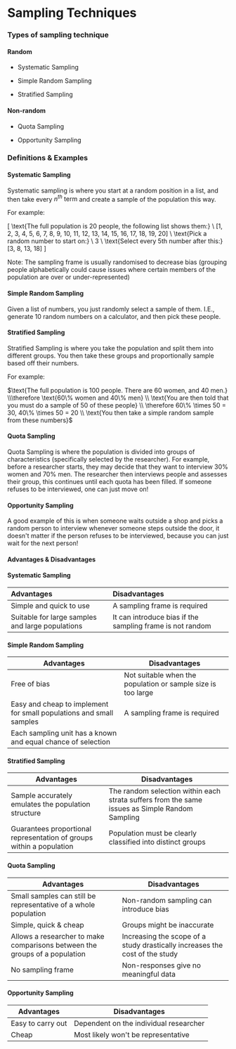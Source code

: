 # Sampling Techniques

### Types of sampling technique

#### Random

- Systematic Sampling

- Simple Random Sampling

- Stratified Sampling

#### Non-random

- Quota Sampling

- Opportunity Sampling

### Definitions & Examples

#### Systematic Sampling

Systematic sampling is where you start at a random position in a list, and then take every $n^{th} \text{ term}$ and create a sample of the population this way.

For example:

\[
\text{The full population is 20 people, the following list shows them:}
\\
[1, 2, 3, 4, 5, 6, 7, 8, 9, 10, 11, 12, 13, 14, 15, 16, 17, 18, 19, 20]
\\
\text{Pick a random number to start on:}
\\
3
\\
\text{Select every 5th number after this:}
[3, 8, 13, 18]
\]

Note: The sampling frame is usually randomised to decrease bias (grouping people alphabetically could cause issues where certain members of the population are over or under-represented)

#### Simple Random Sampling

Given a list of numbers, you just randomly select a sample of them. I.E., generate 10 random numbers on a calculator, and then pick these people.

#### Stratified Sampling

Stratified Sampling is where you take the population and split them into different groups. You then take these groups and proportionally sample based off their numbers.

For example:

$\text{The full population is 100 people. There are 60 women, and 40 men.}
\\\therefore 
\text{60\% women and 40\% men}
\\
\text{You are then told that you must do a sample of 50 of these people}
\\
\therefore 60\% \times 50 = 30, 40\% \times 50 = 20
\\
\text{You then take a simple random sample from these numbers}$

#### Quota Sampling

Quota Sampling is where the population is divided into groups of characteristics (specifically selected by the researcher). For example, before a researcher starts, they may decide that they want to interview $30\%$ women and $70\%$ men. The researcher then interviews people and assesses their group, this continues until each quota has been filled. If someone refuses to be interviewed, one can just move on!

#### Opportunity Sampling

A good example of this is when someone waits outside a shop and picks a random person to interview whenever someone steps outside the door, it doesn't matter if the person refuses to be interviewed, because you can just wait for the next person!

#### Advantages & Disadvantages

#### Systematic Sampling

| Advantages                                       | Disadvantages                                             |
| :----------------------------------------------- | :-------------------------------------------------------- |
| Simple and quick to use                          | A sampling frame is required                              |
| Suitable for large samples and large populations | It can introduce bias if the sampling frame is not random |

#### Simple Random Sampling

| Advantages                                                          | Disadvantages                                                |
| ------------------------------------------------------------------- | ------------------------------------------------------------ |
| Free of bias                                                        | Not suitable when the population or sample size is too large |
| Easy and cheap to implement for small populations and small samples | A sampling frame is required                                 |
| Each sampling unit has a known and equal chance of selection        |                                                              |

#### Stratified Sampling

| Advantages                                                           | Disadvantages                                                                                  |
| -------------------------------------------------------------------- | ---------------------------------------------------------------------------------------------- |
| Sample accurately emulates the population structure                  | The random selection within each strata suffers from the same issues as Simple Random Sampling |
| Guarantees proportional representation of groups within a population | Population must be clearly classified into distinct groups                                     |

#### Quota Sampling

| Advantages                                                                 | Disadvantages                                                               |
| -------------------------------------------------------------------------- | --------------------------------------------------------------------------- |
| Small samples can still be representative of a whole population            | Non-random sampling can introduce bias                                      |
| Simple, quick & cheap                                                      | Groups might be inaccurate                                                  |
| Allows a researcher to make comparisons between the groups of a population | Increasing the scope of a study drastically increases the cost of the study |
| No sampling frame                                                          | Non-responses give no meaningful data                                       |

#### Opportunity Sampling

| Advantages        | Disadvantages                          |
| ----------------- | -------------------------------------- |
| Easy to carry out | Dependent on the individual researcher |
| Cheap             | Most likely won't be representative    |
